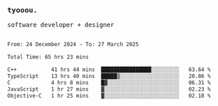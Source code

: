 <samp>
   <h3>tyooou.</h3>
   software developer + designer
   <br/><br/>
  <!--START_SECTION:waka-->

```txt
From: 24 December 2024 - To: 27 March 2025

Total Time: 65 hrs 23 mins

C++           41 hrs 44 mins  ████████████████░░░░░░░░░   63.64 %
TypeScript    13 hrs 40 mins  █████▒░░░░░░░░░░░░░░░░░░░   20.86 %
C             4 hrs 8 mins    █▓░░░░░░░░░░░░░░░░░░░░░░░   06.31 %
JavaScript    1 hr 27 mins    ▓░░░░░░░░░░░░░░░░░░░░░░░░   02.23 %
Objective-C   1 hr 25 mins    ▓░░░░░░░░░░░░░░░░░░░░░░░░   02.18 %
```

<!--END_SECTION:waka-->
</samp>
